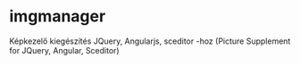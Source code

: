 # imgmanager
Képkezelő kiegészítés JQuery, Angularjs, sceditor -hoz (Picture Supplement for JQuery, Angular, Sceditor)
